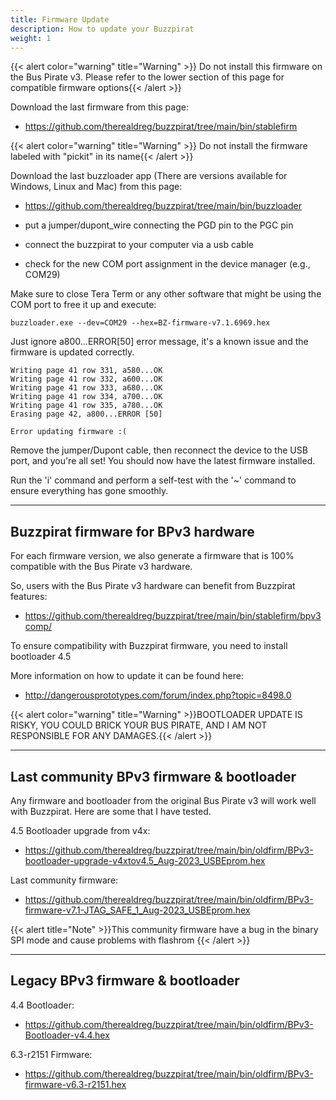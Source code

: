 ```yaml
---
title: Firmware Update
description: How to update your Buzzpirat
weight: 1
---
```


{{< alert color="warning" title="Warning" >}}
Do not install this firmware on the Bus Pirate v3. Please refer to the lower section of this page for compatible firmware options{{< /alert >}}


Download the last firmware from this page: 
- https://github.com/therealdreg/buzzpirat/tree/main/bin/stablefirm


{{< alert color="warning" title="Warning" >}}
Do not install the firmware labeled with "pickit" in its name{{< /alert >}}


Download the last buzzloader app (There are versions available for Windows, Linux and Mac) from this page:
- https://github.com/therealdreg/buzzpirat/tree/main/bin/buzzloader

- put a jumper/dupont_wire connecting the PGD pin to the PGC pin
- connect the buzzpirat to your computer via a usb cable
- check for the new COM port assignment in the device manager (e.g., COM29)

Make sure to close Tera Term or any other software that might be using the COM port to free it up and execute:
```
buzzloader.exe --dev=COM29 --hex=BZ-firmware-v7.1.6969.hex
```

Just ignore a800...ERROR[50] error message, it's a known issue and the firmware is updated correctly.
```
Writing page 41 row 331, a580...OK
Writing page 41 row 332, a600...OK
Writing page 41 row 333, a680...OK
Writing page 41 row 334, a700...OK
Writing page 41 row 335, a780...OK
Erasing page 42, a800...ERROR [50]

Error updating firmware :(
```

Remove the jumper/Dupont cable, then reconnect the device to the USB port, and you're all set! You should now have the latest firmware installed. 

Run the 'i' command and perform a self-test with the '~' command to ensure everything has gone smoothly.

----------------


## Buzzpirat firmware for BPv3 hardware

For each firmware version, we also generate a firmware that is 100% compatible with the Bus Pirate v3 hardware.

So, users with the Bus Pirate v3 hardware can benefit from Buzzpirat features: 

- https://github.com/therealdreg/buzzpirat/tree/main/bin/stablefirm/bpv3comp/


To ensure compatibility with Buzzpirat firmware, you need to install bootloader 4.5

More information on how to update it can be found here:
- http://dangerousprototypes.com/forum/index.php?topic=8498.0


{{< alert color="warning" title="Warning" >}}BOOTLOADER UPDATE IS RISKY, YOU COULD BRICK YOUR BUS PIRATE, AND I AM NOT RESPONSIBLE FOR ANY DAMAGES.{{< /alert >}}

----------------

## Last community BPv3 firmware & bootloader

Any firmware and bootloader from the original Bus Pirate v3 will work well with Buzzpirat. Here are some that I have tested.

4.5 Bootloader upgrade from v4x:
- https://github.com/therealdreg/buzzpirat/tree/main/bin/oldfirm/BPv3-bootloader-upgrade-v4xtov4.5_Aug-2023_USBEprom.hex

Last community firmware:
- https://github.com/therealdreg/buzzpirat/tree/main/bin/oldfirm/BPv3-firmware-v7.1-JTAG_SAFE_1_Aug-2023_USBEprom.hex

{{< alert title="Note" >}}This community firmware have a bug in the binary SPI mode and cause problems with flashrom
{{< /alert >}}

----------------


## Legacy BPv3 firmware & bootloader

4.4 Bootloader:
- https://github.com/therealdreg/buzzpirat/tree/main/bin/oldfirm/BPv3-Bootloader-v4.4.hex

6.3-r2151 Firmware:
- https://github.com/therealdreg/buzzpirat/tree/main/bin/oldfirm/BPv3-firmware-v6.3-r2151.hex